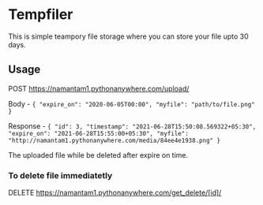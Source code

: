 # Tempfiler

This is simple teampory file storage where you can store your file upto 30 days.


## Usage

POST https://namantam1.pythonanywhere.com/upload/ 

Body -
`{
"expire_on": "2020-06-05T00:00",
"myfile": "path/to/file.png"
}
`

Response - 
`
{
    "id": 3,
    "timestamp": "2021-06-28T15:50:08.569322+05:30",
    "expire_on": "2021-06-28T15:55:00+05:30",
    "myfile": "http://namantam1.pythonanywhere.com/media/84ee4e1938.png"
}
`

The uploaded file while be deleted after expire on time.

### To delete file immediatetly

DELETE https://namantam1.pythonanywhere.com/get_delete/[id]/ 

